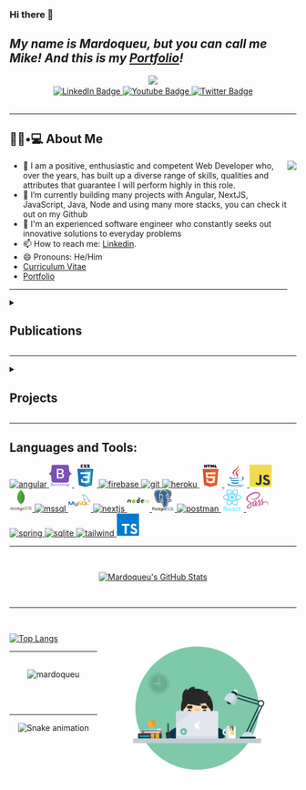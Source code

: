### Hi there 👋<h2> <i> My name is Mardoqueu, but you can call me Mike! And this is my [Portfolio](https://react-portfolio-website-indol.vercel.app/)!
</i> </h2>
  

<div id="header" align="center">
  <img src="https://user-images.githubusercontent.com/70382532/138322189-2db8df52-9dcb-40a0-88a8-c365466bd33d.gif"  width="1000"/>
  <div id="badges">
  <a href="https://www.linkedin.com/in/mardoqueu-sousa">
    <img src="https://img.shields.io/badge/LinkedIn-blue?style=for-the-badge&logo=linkedin&logoColor=white" alt="LinkedIn Badge"/>
  </a>
  <a href="https://www.youtube.com/c/ProfMardoqueuSousa">
    <img src="https://img.shields.io/badge/YouTube-red?style=for-the-badge&logo=youtube&logoColor=white" alt="Youtube Badge"/>
  </a>
  <a href="https://twitter.com/SousaMardoqueu">
    <img src="https://img.shields.io/badge/Twitter-blue?style=for-the-badge&logo=twitter&logoColor=white" alt="Twitter Badge"/>
  </a>
</div>
      <img src="https://komarev.com/ghpvc/?username=mardoqueu&style=flat-square&color=blue" alt=""/>
</div>

<hr>
<h2> 👨🏻•💻 About Me </h2>


 <img src="https://media4.giphy.com/media/oyVG9q7PWZMFj9rMNt/giphy.gif?cid=790b761189376553c10ef89181046af1b224929d29027da8&rid=giphy.gif&ct=g"  height="290px" align="right" />

- 🔭 I am a positive, enthusiastic and competent Web Developer who, over the years, has built up a diverse range of skills, qualities and attributes that guarantee I will perform highly in this role.
- 🌱 I’m currently building many projects with Angular, NextJS, JavaScript, Java, Node and using many more stacks, you can check it out on my Github
- 👯 I'm an experienced software engineer who constantly seeks out innovative solutions to everyday problems
- 📫 How to reach me: [Linkedin](https://www.linkedin.com/in/mardoqueu-sousa/).
- 😄 Pronouns: He/Him
- [Curriculum Vitae](https://github.com/Mardoqueu/Mardoqueu/files/9820757/CV.-.Mardoqueu.Sousa.pdf)
- [Portfolio](https://react-portfolio-website-indol.vercel.app/)




<hr>

<!--START_SECTION:table-->
<details>
<summary><h2>Publications</h2></summary>

| Topic | Type | Symposium | Place |
| :---: | :---: | :---: | :---: |
| Mapeamento sistemático da literatura brasileira sobre educational data mining e learning analytics | Artigo completo publicado em periódico | Brazilian Journal of Development |  Brazilian Journals Publicações de Periódicos e Editora Ltda |  
| Code teacher: uma ferramenta para correção automática de trabalhos acadêmicos de programação em Java | Artigo completo publicado em periódico | Brazilian Journal of Development | Brazilian Journals Publicações de Periódicos e Editora Ltda |
| Protótipo de um Sistema De Irrigação Baseado em IOT para Pequenos e Médios Produtores Rurais | Artigo completo publicado em periódico | ACTA TECNOLÓGICA | Pedreiras-MA |
| OS 13 PORQUÊS DE VOCÊ NÃO APRENDER INGLÊS. 1. ed. | Livro publicado | Editora Vecchio | ASIN - B08DCTQFB2|
|  CODETEACHER: UMA FERRAMENTA PARA CORREÇÃO AUTOMÁTICA DE TRABALHOS ACADÊMICOS DE PROGRAMAÇÃO EM JAVA. Princípios e Aplicações da Computação no Brasil 3. | Chapter | Atena Editora | Atena Editora, 2019, v. , p. 148-157.|
| A Utilização de Laboratórios Virtuais de Aprendizagem como Recurso no Processo Educacional. | Trabalhos completos publicados em anais de congressos | Semana de Informática Educacional, 2018, Teresina | Teresina-PI |

</details>
<hr>

<details>

<summary><h2> Projects </h2></summary>
<h3><a href="https://google-v1-teal.vercel.app/" target="_blank" rel="noopener noreferrer">Google-Clone</a></h3>
  <details>
    <summary><h5>Description</h5></summary>
    

- 💻 Style with Tailwind CSS
- 💻 Authenticate using next-auth
- 💻 Use google search api
- 💻 Include web and image search
- 💻 About: Google Clone using next js and Tailwind CSS.
- 💻 [Repository](https://github.com/Mardoqueu/google-v1)
    <img loading="lazy" src="https://user-images.githubusercontent.com/11077068/189111405-c6545e07-6a7b-4770-baba-f5be059f55d0.png">
    
</details>  


<h3><a href="https://movie-app-v1-tawny.vercel.app/" target="_blank" rel="noopener noreferrer">Movie-App</a></h3>
  <details>
    <summary><h5>Description</h5></summary>

  - 💻 Style with Tailwind CSS
  - 💻 IMBD database
  - 💻 About: This is a movie app created by next.js and tailwind CSS using IMBD database.
  - 💻 [Repository](https://github.com/Mardoqueu/movie-app-v1)
    <img loading="lazy" src="https://user-images.githubusercontent.com/11077068/189113755-d52a2194-01c1-4964-b9e2-bfc3e1da1859.png">
</details>  


<h3><a href="https://insta-vercel.vercel.app/" target="_blank" rel="noopener noreferrer">Instagram-Clone</a></h3>
  <details>
    <summary><h5>Description</h5></summary>

- 💻 Style with Tailwind CSS
- 💻 Authenticate using next-auth
- 💻 Firebase for database and storage
- 💻 Apply like and comment functionality
- 💻 Add upload functionality and use Image tag of nextjs
- 💻 About: Instagram clone using nextJS and tailwind CSS.
- 💻 [Repository](https://github.com/Mardoqueu/insta-v1)
    <img loading="lazy" src="https://user-images.githubusercontent.com/11077068/189113807-fd6fecce-3935-4754-9c2c-32a41b922625.png">
</details>  

<h3><a href="https://twitter-peach.vercel.app/" target="_blank" rel="noopener noreferrer">Twitter-Clone</a></h3>
  <details>
    <summary><h5>Description</h5></summary>

- 💻 Style with Tailwind CSS
- 💻 Authenticate using next-auth
- 💻 Firebase for database and storage
- 💻 Apply like, comment, delete functionality
- 💻 Add upload functionality and use Image tag of nextjs
- 💻 API's: Google Sign-In, Saurav, Randomuser.me
- 💻 About: Twitter clone using nextJS and tailwind CSS
- 💻 [Repository](https://github.com/Mardoqueu/twitter)
    <img loading="lazy" src="https://user-images.githubusercontent.com/11077068/189369270-37c57889-dc2a-42d5-b4ee-10c390f8cb8f.png">
</details>  

<h3><a href="https://helpdesk-front-tawny.vercel.app/login" target="_blank" rel="noopener noreferrer">Helpdesk - Angula/Java</a></h3>
  <details>
    <summary><h5>Description</h5></summary>
  
- 💻 Front: Angular
- 💻 Architecture: MVC
- 💻 Back: Java
- 💻 DTO Standard (Data Transfer Objects)
- 💻 CRUD (CREATE, READ, UPDATE e DELETE)
- 💻 [Repository: Front](https://github.com/Mardoqueu/helpdesk-front)
- 💻 [Repository: Back](https://github.com/Mardoqueu/helpdesk-backend)
- 🔭 E-mail: mardoqueu@gmail.com
- 🌱 Password: 123
    <img loading="lazy" src="https://user-images.githubusercontent.com/11077068/192793750-eef1c5ec-4ae4-46fb-8d58-d54721a7b59a.png">
    <img loading="lazy" src="https://user-images.githubusercontent.com/11077068/192802167-bf2ed1bb-9558-4573-bc94-a0abd86e4710.png">    
</details>  

<h3><a href="https://todo-list-angular-kz9o.vercel.app/" target="_blank" rel="noopener noreferrer">To do list - Angular</a></h3>
  <details>
    <summary><h5>Description</h5></summary>
  
- 💻 Angular
- 💻 Bootstrap
- 💻 Typescript
- 💻 CRUD (CREATE, READ, UPDATE e DELETE)
- 💻 [Repository](https://github.com/Mardoqueu/todo-list-angular)
    <img loading="lazy" src="https://user-images.githubusercontent.com/11077068/192903319-422020bc-2da0-42dd-affd-33277825e8ee.png">
</details>  
</details>

<hr>
<h2 align="left">Languages and Tools:</h2>
<p align="left"> <a href="https://angular.io" target="_blank" rel="noreferrer"> <img src="https://angular.io/assets/images/logos/angular/angular.svg" alt="angular" width="40" height="40"/> </a> <a href="https://getbootstrap.com" target="_blank" rel="noreferrer"> <img src="https://raw.githubusercontent.com/devicons/devicon/master/icons/bootstrap/bootstrap-plain-wordmark.svg" alt="bootstrap" width="40" height="40"/> </a> <a href="https://www.w3schools.com/css/" target="_blank" rel="noreferrer"> <img src="https://raw.githubusercontent.com/devicons/devicon/master/icons/css3/css3-original-wordmark.svg" alt="css3" width="40" height="40"/> </a> <a href="https://firebase.google.com/" target="_blank" rel="noreferrer"> <img src="https://www.vectorlogo.zone/logos/firebase/firebase-icon.svg" alt="firebase" width="40" height="40"/> </a> <a href="https://git-scm.com/" target="_blank" rel="noreferrer"> <img src="https://www.vectorlogo.zone/logos/git-scm/git-scm-icon.svg" alt="git" width="40" height="40"/> </a> <a href="https://heroku.com" target="_blank" rel="noreferrer"> <img src="https://www.vectorlogo.zone/logos/heroku/heroku-icon.svg" alt="heroku" width="40" height="40"/> </a> <a href="https://www.w3.org/html/" target="_blank" rel="noreferrer"> <img src="https://raw.githubusercontent.com/devicons/devicon/master/icons/html5/html5-original-wordmark.svg" alt="html5" width="40" height="40"/> </a> <a href="https://www.java.com" target="_blank" rel="noreferrer"> <img src="https://raw.githubusercontent.com/devicons/devicon/master/icons/java/java-original.svg" alt="java" width="40" height="40"/> </a> <a href="https://developer.mozilla.org/en-US/docs/Web/JavaScript" target="_blank" rel="noreferrer"> <img src="https://raw.githubusercontent.com/devicons/devicon/master/icons/javascript/javascript-original.svg" alt="javascript" width="40" height="40"/> </a> <a href="https://www.mongodb.com/" target="_blank" rel="noreferrer"> <img src="https://raw.githubusercontent.com/devicons/devicon/master/icons/mongodb/mongodb-original-wordmark.svg" alt="mongodb" width="40" height="40"/> </a> <a href="https://www.microsoft.com/en-us/sql-server" target="_blank" rel="noreferrer"> <img src="https://www.svgrepo.com/show/303229/microsoft-sql-server-logo.svg" alt="mssql" width="40" height="40"/> </a> <a href="https://www.mysql.com/" target="_blank" rel="noreferrer"> <img src="https://raw.githubusercontent.com/devicons/devicon/master/icons/mysql/mysql-original-wordmark.svg" alt="mysql" width="40" height="40"/> </a> <a href="https://nextjs.org/" target="_blank" rel="noreferrer"> <img src="https://cdn.worldvectorlogo.com/logos/nextjs-2.svg" alt="nextjs" width="40" height="40"/> </a> <a href="https://nodejs.org" target="_blank" rel="noreferrer"> <img src="https://raw.githubusercontent.com/devicons/devicon/master/icons/nodejs/nodejs-original-wordmark.svg" alt="nodejs" width="40" height="40"/> </a> <a href="https://www.postgresql.org" target="_blank" rel="noreferrer"> <img src="https://raw.githubusercontent.com/devicons/devicon/master/icons/postgresql/postgresql-original-wordmark.svg" alt="postgresql" width="40" height="40"/> </a> <a href="https://postman.com" target="_blank" rel="noreferrer"> <img src="https://www.vectorlogo.zone/logos/getpostman/getpostman-icon.svg" alt="postman" width="40" height="40"/> </a> <a href="https://reactjs.org/" target="_blank" rel="noreferrer"> <img src="https://raw.githubusercontent.com/devicons/devicon/master/icons/react/react-original-wordmark.svg" alt="react" width="40" height="40"/> </a> <a href="https://sass-lang.com" target="_blank" rel="noreferrer"> <img src="https://raw.githubusercontent.com/devicons/devicon/master/icons/sass/sass-original.svg" alt="sass" width="40" height="40"/> </a> <a href="https://spring.io/" target="_blank" rel="noreferrer"> <img src="https://www.vectorlogo.zone/logos/springio/springio-icon.svg" alt="spring" width="40" height="40"/> </a> <a href="https://www.sqlite.org/" target="_blank" rel="noreferrer"> <img src="https://www.vectorlogo.zone/logos/sqlite/sqlite-icon.svg" alt="sqlite" width="40" height="40"/> </a> <a href="https://tailwindcss.com/" target="_blank" rel="noreferrer"> <img src="https://www.vectorlogo.zone/logos/tailwindcss/tailwindcss-icon.svg" alt="tailwind" width="40" height="40"/> </a> <a href="https://www.typescriptlang.org/" target="_blank" rel="noreferrer"> <img src="https://raw.githubusercontent.com/devicons/devicon/master/icons/typescript/typescript-original.svg" alt="typescript" width="40" height="40"/> </a> </p>


<hr>

<br/>

<div id="header" align="center">

[![Mardoqueu's GitHub Stats](https://github-readme-stats.vercel.app/api?username=Mardoqueu&show_icons=true&hide=contribs,prs&cache_seconds=86400&theme=default )](https://github.com/Mardoqueu)

 </div>



<br/>


<hr>
<br/>

[![Top Langs](https://github-readme-stats.vercel.app/api/top-langs/?username=Mardoqueu&langs_count=5)](https://github.com/Mardoqueu/github-readme-stats)
<img src="https://github.com/nirala69/nirala69/blob/master/70804f7e25b11f29db904f2fa7b4cd9d.gif" width="350" align='right'>


<hr>
<br/>
<div  align="center">
    <img src="https://github-readme-streak-stats.herokuapp.com/?user=mardoqueu&layout=compact&" alt="mardoqueu" />
</div>


<br><br>

<hr>
<div id="header" align="center">

![Snake animation](https://github.com/victorss47/victorss47/blob/output/github-contribution-grid-snake.svg)

</div>
